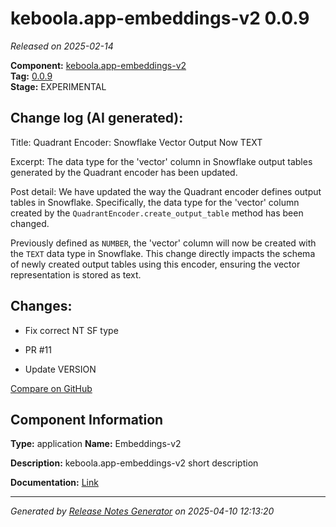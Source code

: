 #  keboola.app-embeddings-v2 0.0.9

_Released on 2025-02-14_

**Component:** [keboola.app-embeddings-v2](https://github.com/keboola/component-embeddings-v2)  
**Tag:** [0.0.9](https://github.com/keboola/component-embeddings-v2/releases/tag/0.0.9)  
**Stage:** EXPERIMENTAL


## Change log (AI generated):
Title: Quadrant Encoder: Snowflake Vector Output Now TEXT

Excerpt: The data type for the 'vector' column in Snowflake output tables generated by the Quadrant encoder has been updated.

Post detail:
We have updated the way the Quadrant encoder defines output tables in Snowflake. Specifically, the data type for the 'vector' column created by the `QuadrantEncoder.create_output_table` method has been changed.

Previously defined as `NUMBER`, the 'vector' column will now be created with the `TEXT` data type in Snowflake. This change directly impacts the schema of newly created output tables using this encoder, ensuring the vector representation is stored as text.



## Changes:



- Fix correct NT SF type 




- PR #11 




- Update VERSION 





[Compare on GitHub](https://github.com/keboola/component-embeddings-v2/compare/0.0.8...0.0.9)



## Component Information
**Type:** application
**Name:** Embeddings-v2

**Description:** keboola.app-embeddings-v2 short description


**Documentation:** [Link](https://github.com/keboola/component-embeddings-v2/blob/master/README.md)



---
_Generated by [Release Notes Generator](https://github.com/keboola/release-notes-generator)
on 2025-04-10 12:13:20_